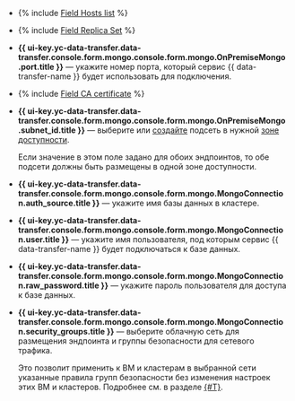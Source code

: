 * {% include [Field Hosts list](../../fields/mongodb/ui/hosts-list.md) %}
* {% include [Field Replica Set](../../fields/mongodb/ui/replica-set.md) %}
* **{{ ui-key.yc-data-transfer.data-transfer.console.form.mongo.console.form.mongo.OnPremiseMongo.port.title }}** — укажите номер порта, который сервис {{ data-transfer-name }} будет использовать для подключения.

* {% include [Field CA certificate](../../fields/mongodb/ui/ca-certificate.md) %}
* 
  **{{ ui-key.yc-data-transfer.data-transfer.console.form.mongo.console.form.mongo.OnPremiseMongo.subnet_id.title }}** — выберите или [создайте](../../../../vpc/operations/subnet-create.md) подсеть в нужной [зоне доступности](../../../../overview/concepts/geo-scope.md).


  Если значение в этом поле задано для обоих эндпоинтов, то обе подсети должны быть размещены в одной зоне доступности.

* **{{ ui-key.yc-data-transfer.data-transfer.console.form.mongo.console.form.mongo.MongoConnection.auth_source.title }}** — укажите имя базы данных в кластере.

* **{{ ui-key.yc-data-transfer.data-transfer.console.form.mongo.console.form.mongo.MongoConnection.user.title }}** — укажите имя пользователя, под которым сервис {{ data-transfer-name }} будет подключаться к базе данных.

* **{{ ui-key.yc-data-transfer.data-transfer.console.form.mongo.console.form.mongo.MongoConnection.raw_password.title }}** — укажите пароль пользователя для доступа к базе данных.

* **{{ ui-key.yc-data-transfer.data-transfer.console.form.mongo.console.form.mongo.MongoConnection.security_groups.title }}** — выберите облачную сеть для размещения эндпоинта и группы безопасности для сетевого трафика.

  Это позволит применить к ВМ и кластерам в выбранной сети указанные правила групп безопасности без изменения настроек этих ВМ и кластеров. Подробнее см. в разделе [{#T}](../../../../data-transfer/concepts/network.md).
